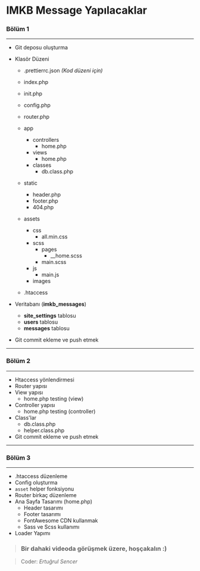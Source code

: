 # IMKB Message Yapılacaklar

### Bölüm 1

---

- Git deposu oluşturma
- Klasör Düzeni

  - .prettierrc.json _(Kod düzeni için)_

  - index.php
  - init.php
  - config.php
  - router.php

  - app

    - controllers
      - home.php
    - views
      - home.php
    - classes
      - db.class.php

  - static

    - header.php
    - footer.php
    - 404.php

  - assets
    - css
      - all.min.css
    - scss
      - pages
        - \_\_home.scss
      - main.scss
    - js
      - main.js
    - images
  - .htaccess

- Veritabanı (**imkb_messages**)

  - **site_settings** tablosu
  - **users** tablosu
  - **messages** tablosu

- Git commit ekleme ve push etmek

---

### Bölüm 2

---

- Htaccess yönlendirmesi
- Router yapısı
- View yapısı
  - home.php testing (view)
- Controller yapısı
  - home.php testing (controller)
- Class'lar
  - db.class.php
  - helper.class.php
- Git commit ekleme ve push etmek

---

### Bölüm 3

---

- .htaccess düzenleme
- Config oluşturma
- `asset` helper fonksiyonu
- Router birkaç düzenleme
- Ana Sayfa Tasarımı (home.php)
  - Header tasarımı
  - Footer tasarımı
  - FontAwesome CDN kullanmak
  - Sass ve Scss kullanımı
- Loader Yapımı

> ### Bir dahaki videoda görüşmek üzere, hoşçakalın :)

> Coder: _Ertuğrul Sencer_
